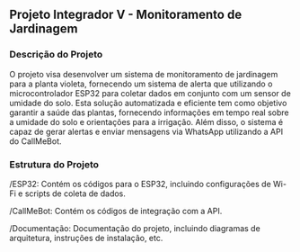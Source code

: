 ## Projeto Integrador V - Monitoramento de Jardinagem

### Descrição do Projeto 
O projeto visa desenvolver um sistema de monitoramento de jardinagem para a planta violeta, fornecendo um sistema de alerta que utilizando o microcontrolador ESP32 para coletar dados em conjunto com um sensor de umidade do solo. Esta solução automatizada e eficiente tem como objetivo garantir a saúde das plantas, fornecendo informações em tempo real sobre a umidade do solo e orientações para a irrigação. Além disso, o sistema é capaz de gerar alertas e enviar mensagens via WhatsApp utilizando a API do CallMeBot. 

### Estrutura do Projeto
/ESP32: Contém os códigos para o ESP32, incluindo configurações de Wi-Fi e scripts de coleta de dados.

/CallMeBot: Contém os códigos de integração com a API.

/Documentação: Documentação do projeto, incluindo diagramas de arquitetura, instruções de instalação, etc.
